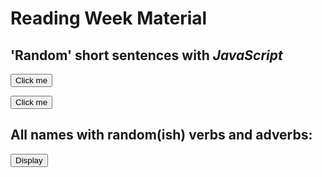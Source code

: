 <h1> Reading Week Material </h1>

<html>
<body>
  
<h2> 'Random' short sentences with <em>JavaScript </em> </h2>
<button type="button" class="new-quote button">Click me</button>

<button onclick="makeSentence()">Click me</button>

<p id="demo"></p>

<script>
  function makeSentence() {
  
  var person = {
      names: ["George", "Sam", "Alex", "Fiona", "Sally", "Jennifer", "Nickole", "Amanda", "Hector", "Alice", "Benjamin", "Jane", "Austin", "Amy", "Sandra", "He", "She", "Vincent", "Arthur" ],
      verbes: ["speaks", "eats", "runs", "reads", "writes" ],
      adverbs: ["slowly", "fast", "with_passion", "rarely", "a lot" ],
      
      };
  
  name = person.names[Math.floor(Math.random() * person.names.length)];
  verb = person.verbs[Math.floor(Math.radom() * person.verbs.length)];
  adverb = person.adverbs[Math.floor(Math.random() * person.adverbs.length)];
  
  document.getElementById("demo").innerHTML = name + " " + verb + " " + adverb + "<br>";
  }
  </script>
  
  
  
  </body>
  </html>
  
  
<html>
<body>
  
  <h2> All names with random(ish) verbs and adverbs: </h2>
   <button onclick="makeSentence()">Display</button>
   
     
   <p id="demo"></p>
   
   <script>
   function makeSentence() {
  
   var person = {
      names: ["George", "Sam", "Alex", "Fiona", "Sally", "Jennifer", "Nickole", "Amanda", "Hector", "Alice", "Benjamin", "Jane", "Austin", "Amy", "Sandra", "He", "She", "Vincent", "Arthur" ],
      verbes: ["speaks", "eats", "runs", "reads", "writes" ],
      adverbs: ["slowly", "fast", "with_passion", "rarely", "a lot" ],
      
      };
  var i;
  var text = "";
  for (i=0; i<person.names.length; i++) {
  
    name = person.names[i];
    verb = person.verbs[Math.floor(Math.random() * person.verbs.length)];
    adv = person.adverbs[Math.floor(Math.random() * person.adverbs.length)];
    
      text += name + " " verb + " " + adv + "<br>";
      
      document.getElementById("demo").innerHTML = text;
  }
  
 }
 </script>
 </body>
 </html>
 
  
